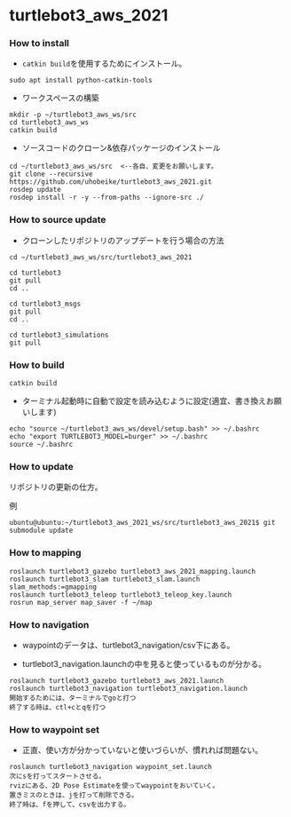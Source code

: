 # turtlebot3_aws_2021

### How to install

* `catkin build`を使用するためにインストール。

```
sudo apt install python-catkin-tools
```

* ワークスペースの構築

```
mkdir -p ~/turtlebot3_aws_ws/src
cd turtlebot3_aws_ws
catkin build
```

* ソースコードのクローン&依存パッケージのインストール

```
cd ~/turtlebot3_aws_ws/src  <--各自、変更をお願いします。
git clone --recursive https://github.com/uhobeike/turtlebot3_aws_2021.git
rosdep update
rosdep install -r -y --from-paths --ignore-src ./
```

### How to source update
* クローンしたリポジトリのアップデートを行う場合の方法
```
cd ~/turtlebot3_aws_ws/src/turtlebot3_aws_2021

cd turtlebot3
git pull
cd ..

cd turtlebot3_msgs 
git pull 
cd ..

cd turtlebot3_simulations
git pull 
```

### How to build

```
catkin build
```

* ターミナル起動時に自動で設定を読み込むように設定(適宜、書き換えお願いします)
```
echo "source ~/turtlebot3_aws_ws/devel/setup.bash" >> ~/.bashrc
echo "export TURTLEBOT3_MODEL=burger" >> ~/.bashrc
source ~/.bashrc
```

### How to update
リポジトリの更新の仕方。

例
```
ubuntu@ubuntu:~/turtlebot3_aws_2021_ws/src/turtlebot3_aws_2021$ git submodule update
```

### How to mapping
```
roslaunch turtlebot3_gazebo turtlebot3_aws_2021_mapping.launch
roslaunch turtlebot3_slam turtlebot3_slam.launch slam_methods:=gmapping
roslaunch turtlebot3_teleop turtlebot3_teleop_key.launch
rosrun map_server map_saver -f ~/map
```

### How to navigation
* waypointのデータは、turtlebot3_navigation/csv下にある。

* turtlebot3_navigation.launchの中を見ると使っているものが分かる。
```
roslaunch turtlebot3_gazebo turtlebot3_aws_2021.launch
roslaunch turtlebot3_navigation turtlebot3_navigation.launch
開始するためには、ターミナルでgoと打つ
終了する時は、ctl+cとqを打つ
```

### How to waypoint set 
* 正直、使い方が分かっていないと使いづらいが、慣れれば問題ない。
```
roslaunch turtlebot3_navigation waypoint_set.launch 
次にsを打ってスタートさせる。
rvizにある、2D Pose Estimateを使ってwaypointをおいていく。
置きミスのときは、jを打って削除できる。
終了時は、fを押して、csvを出力する。
```
